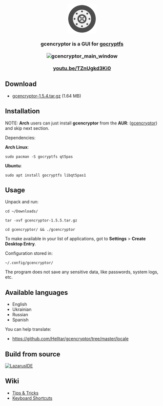 <h3 align="center">
    <img src="icons/gcencryptor.svg" height="96" alt="gcencryptor_icon"/>
    <br><br>
    gcencryptor is a GUI for <a href="https://github.com/rfjakob/gocryptfs">gocryptfs</a>
    <br><br>
    <img src="https://helltar.com/projects/gcencryptor/screenshots/screenshot_26072022_125437.png" alt="gcencryptor_main_window"/>
    <br><br>
    <a href="https://youtu.be/TZnUgkd3Ki0">youtu.be/TZnUgkd3Ki0</a>
</h3>

Download
--------

- [gcencryptor-1.5.4.tar.gz](https://github.com/Helltar/gcencryptor/releases/download/1.5.5/gcencryptor-1.5.5.tar.gz) (1.64 MB)

Installation
------------

NOTE: **Arch** users can just install **gcencryptor** from the **AUR**: ([gcencryptor](https://aur.archlinux.org/packages/gcencryptor)) and skip next section.

Dependencies:

**Arch Linux**:

```
sudo pacman -S gocryptfs qt5pas
```

**Ubuntu**:

```
sudo apt install gocryptfs libqt5pas1
```

Usage
-----

Unpack and run:

```
cd ~/Downloads/
```
```
tar -xvf gcencryptor-1.5.5.tar.gz
```
```
cd gcencryptor/ && ./gcencryptor
```

To make available in your list of applications, got to **Settings** > **Create Desktop Entry**.

Configuration stored in:

```
~/.config/gcencryptor/
```

The program does not save any sensitive data, like passwords, system logs, etc.

Available languages
-------------------
- English
- Ukrainian
- Russian
- Spanish

You can help translate:
- https://github.com/Helltar/gcencryptor/tree/master/locale

Build from source
-----------------

[![LazarusIDE](http://wiki.lazarus.freepascal.org/images/9/94/built_with_lazarus_logo.png)](http://www.lazarus-ide.org)

Wiki
----

- [Tips & Tricks](https://github.com/Helltar/gcencryptor/wiki/Tips-&-Tricks)
- [Keyboard Shortcuts](https://github.com/Helltar/gcencryptor/wiki/Keyboard-Shortcuts)
